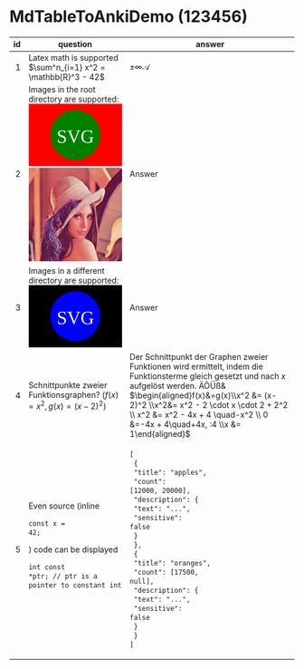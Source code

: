 # MdTableToAnkiDemo (123456)

| id  |                                                                                              question                                                                                              |                                                                                                                                                                                 answer                                                                                                                                                                                 |
|----:|----------------------------------------------------------------------------------------------------------------------------------------------------------------------------------------------------|------------------------------------------------------------------------------------------------------------------------------------------------------------------------------------------------------------------------------------------------------------------------------------------------------------------------------------------------------------------------|
|   1 | Latex math is supported $\sum^n_{i=1} x^2 = \mathbb{R}^3 - 42$                                                                                                                                     | $\pm\infty \mathbf{\mathcal{A}}$                                                                                                                                                                                                                                                                                                                                       |
|   2 | Images in the root directory are supported:<br><img src="image.svg"><br><img src="image.png">                                                                                                      | Answer                                                                                                                                                                                                                                                                                                                                                                 |
|   3 | Images in a different directory are supported:<br><img src="attachments/image_2.svg">                                                                                                              | Answer                                                                                                                                                                                                                                                                                                                                                                 |
|   4 | Schnittpunkte zweier Funktionsgraphen? ($f(x)=x^2, g(x)=(x-2)^2$)                                                                                                                                  | Der Schnittpunkt der Graphen zweier Funktionen wird ermittelt, indem die Funktionsterme gleich gesetzt und nach $x$ aufgelöst werden. ÄÖÜß&<br>$\begin{aligned}f(x)&=g(x)\\x^2 &= (x-2)^2 \\x^2&= x^2 - 2 \cdot x \cdot 2 + 2^2 \\ x^2 &= x^2 - 4x + 4 \quad-x^2 \\ 0 &=-4x + 4\quad+4x, :4 \\x &= 1\end{aligned}$                                                     |
|   5 | Even source (inline <pre class="inline"><code class="js">const x = 42;</code></pre>) code can be displayed <pre><code class="cpp">int const *ptr; // ptr is a pointer to constant int</code></pre> | <pre><code class="json">[<br>  {<br>    "title": "apples",<br>    "count": [12000, 20000],<br>    "description": {<br>      "text": "...",<br>      "sensitive": false<br>    }<br>  },<br>  {<br>    "title": "oranges",<br>    "count": [17500, null],<br>    "description": {<br>      "text": "...",<br>      "sensitive": false<br>    }<br>  }<br>]</code></pre> |
